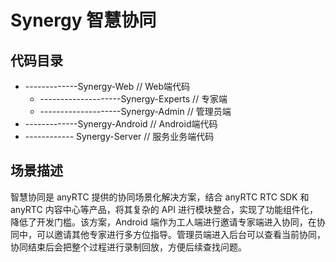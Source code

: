 # Synergy 智慧协同

## 代码目录

   - -------------Synergy-Web    // Web端代码              
       - --------------------Synergy-Experts     // 专家端
       - --------------------Synergy-Admin       // 管理员端
   - -------------Synergy-Android      // Android端代码
   - ------------ Synergy-Server       // 服务业务端代码

## 场景描述

智慧协同是 anyRTC 提供的协同场景化解决方案，结合 anyRTC RTC SDK 和 anyRTC 内容中心等产品，将其复杂的 API 进行模块整合，实现了功能组件化，降低了开发门槛。该方案，Android 端作为工人端进行邀请专家端进入协同，在协同中，可以邀请其他专家进行多方位指导。管理员端进入后台可以查看当前协同，协同结束后会把整个过程进行录制回放，方便后续查找问题。 

